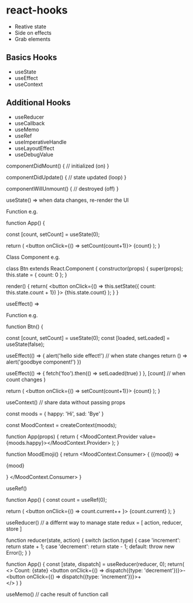 # react-hooks

- Reative state
- Side on effects
- Grab elements

Basics Hooks
------------
- useState
- useEffect
- useContext

Additional Hooks
----------------
- useReducer
- useCallback
- useMemo
- useRef
- useImperativeHandle
- useLayoutEffect
- useDebugValue

componentDidMount() {
// initialized (on)
}

componentDidUpdate() {
// state updated (loop)
}

componentWillUnmount() {
// destroyed (off)
}


useState() => when data changes, re-render the UI

Function e.g.

function App() {

const [count, setCount] = useState(0);

return (
<button onClick={() => setCount(count+1)}>
{count}
</button>
);
}

Class Component e.g.

class Btn extends React.Component {
constructor(props) {
super(props);
this.state = {
  count: 0
};
}

render() {
return(
<button onClick={() => this.setState({ count: this.state.count + 1})
}>
{this.state.count}
);
}
}


useEffect() =>

Function e.g.

function Btn() {

const [count, setCount] = useState(0);
const [loaded, setLoaded] = useState(false);

useEffect(() => {
  alert('hello side effect!') // when state changes
  return () => alert('goodbye component!')
})

useEffect(() => {
  fetch('foo').then(() => setLoaded(true) )
}, 
[count] // when count changes
)

return (
<button onClick={() => setCount(count+1)}>
{count}
</button>
);
}


useContext() // share data without passing props

const moods = {
  happy: 'Hi',
  sad: 'Bye'
}

const MoodContext = createContext(moods);

function App(props) {
  return (
  <MoodContext.Provider value={moods.happy}></MoodContext.Provider>
  );
}

function MoodEmoji() {
  return <MoodContext.Consumer>
    { ({mood}) => <p>{mood}</p> }
  </MoodContext.Consumer>
}


useRef()

function App() {
  const count = useRef(0);

  return (
    <button onClick={() => count.current++ }>
	{count.current}
    </button>
  );
}


useReducer() // a differnt way to manage state redux = [ action, reducer, store ]

function reducer(state, action) {
 switch (action.type) {
  case 'increment':
    return state + 1;
  case 'decrement':
    return state - 1;
  default:
    throw new Error();
  }
}

function App() {
  const [state, dispatch] = useReducer(reducer, 0);
  return(
    <>
      Count: {state}
      <button onClick={() => dispatch({type: 'decrement'})}>-</button>	   
      <button onClick={() => dispatch({type: 'increment'})}>+</button>	   
    </>
  )
}


useMemo() // cache result of function call 
